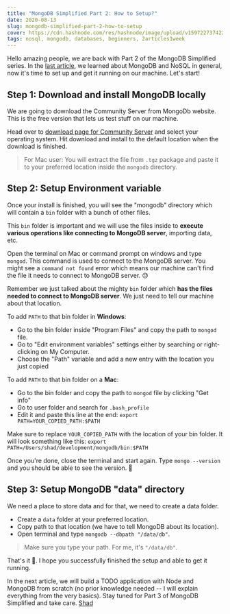 ```yaml
---
title: "MongoDB Simplified Part 2: How to Setup?"
date: 2020-08-13
slug: mongodb-simplified-part-2-how-to-setup
cover: https://cdn.hashnode.com/res/hashnode/image/upload/v1597227374224/MEuW-tZU6.png
tags: nosql, mongodb, databases, beginners, 2articles1week
---
```


Hello amazing people, we are back with Part 2 of the MongoDB Simplified series. In the [last article](https://iamshadmirza.com/mongodb-simplified-part-1-what-why-and-how-ckdk9gmqv031cz2s12bqz8r1c), we learned about MongoDB and NoSQL in general, now it's time to set up and get it running on our machine. Let's start!

## Step 1: Download and install MongoDB locally

We are going to download the Community Server from MongoDb website. This is the free version that lets us test stuff on our machine.

Head over to [download page for Community Server](https://www.mongodb.com/try/download/community) and select your operating system. Hit download and install to the default location when the download is finished.

> For Mac user: You will extract the file from `.tgz` package and paste it to your preferred location inside the `mongodb` directory.

## Step 2: Setup Environment variable

Once your install is finished, you will see the "mongodb" directory which will contain a `bin` folder with a bunch of other files.

This `bin` folder is important and we will use the files inside to **execute various operations like connecting to MongoDB server**, importing data, etc.

Open the terminal on Mac or command prompt on windows and type `mongod`. This command is used to connect to the MongoDB server. You might see a `command not found` error which means our machine can't find the file it needs to connect to MongoDB server. 😓

Remember we just talked about the mighty `bin` folder which **has the files needed to connect to MongoDB server**. We just need to tell our machine about that location.

To add `PATH` to that bin folder in **Windows**:

- Go to the bin folder inside "Program Files" and copy the path to `mongod` file.
- Go to "Edit environment variables" settings either by searching or right-clicking on My Computer.
- Choose the "Path" variable and add a new entry with the location you just copied

To add `PATH` to that bin folder on a **Mac**:

- Go to the bin folder and copy the path to `mongod` file by clicking "Get info"
- Go to user folder and search for `.bash_profile`
- Edit it and paste this line at the end: `export PATH=YOUR_COPIED_PATH:$PATH`

Make sure to replace `YOUR_COPIED_PATH` with the location of your bin folder. It will look something like this: `export PATH=/Users/shad/development/mongodb/bin:$PATH`

Once you're done, close the terminal and start again. Type `mongo --version` and you should be able to see the version. 🎉

## Step 3: Setup MongoDB "data" directory

We need a place to store data and for that, we need to create a data folder.

- Create a `data` folder at your preferred location.
- Copy path to that location (we have to tell MongoDB about its location).
- Open terminal and type `mongodb --dbpath "/data/db"`.

> Make sure you type your path. For me, it's `"/data/db"`.

That's it 🎉. I hope you successfully finished the setup and able to get it running.

In the next article, we will build a TODO application with Node and MongoDB from scratch (no prior knowledge needed -- I will explain everything from the very basics). Stay tuned for Part 3 of MongoDB Simplified and take care.
[Shad](https://www.twitter.com/iamshadmirza)

